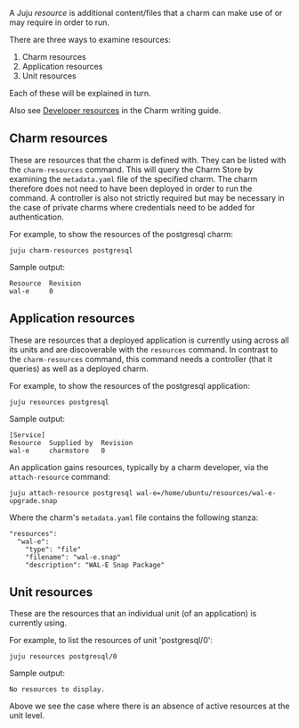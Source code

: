 <!--
Todo:
- Critical: Improve examples
-->

A Juju *resource* is additional content/files that a charm can make use of or may require in order to run.

There are three ways to examine resources:

1. Charm resources
1. Application resources
1. Unit resources

Each of these will be explained in turn.

Also see [Developer resources](/t/using-resources-developer-guide/1127) in the Charm writing guide.

<h2 id="heading--charm-resources">Charm resources</h2>

These are resources that the charm is defined with. They can be listed with the `charm-resources` command. This will query the Charm Store by examining the `metadata.yaml` file of the specified charm. The charm therefore does not need to have been deployed in order to run the command. A controller is also not strictly required but may be necessary in the case of private charms where credentials need to be added for authentication.

For example, to show the resources of the postgresql charm:

``` text
juju charm-resources postgresql
```

Sample output:

``` text
Resource  Revision
wal-e     0
```

<h2 id="heading--application-resources">Application resources</h2>

These are resources that a deployed application is currently using across all its units and are discoverable with the `resources` command. In contrast to the `charm-resources` command, this command needs a controller (that it queries) as well as a deployed charm.

For example, to show the resources of the postgresql application:

``` text
juju resources postgresql
```

Sample output:

``` text
[Service]
Resource  Supplied by  Revision
wal-e     charmstore   0
```

An application gains resources, typically by a charm developer, via the `attach-resource` command:

``` text
juju attach-resource postgresql wal-e=/home/ubuntu/resources/wal-e-upgrade.snap
```

Where the charm's `metadata.yaml` file contains the following stanza:

``` text
"resources":
  "wal-e":
    "type": "file"
    "filename": "wal-e.snap"
    "description": "WAL-E Snap Package"
```

<h2 id="heading--unit-resources">Unit resources</h2>

These are the resources that an individual unit (of an application) is currently using.

For example, to list the resources of unit 'postgresql/0':

``` text
juju resources postgresql/0
```

Sample output:

``` text
No resources to display.
```

Above we see the case where there is an absence of active resources at the unit level.

<!-- LINKS -->
